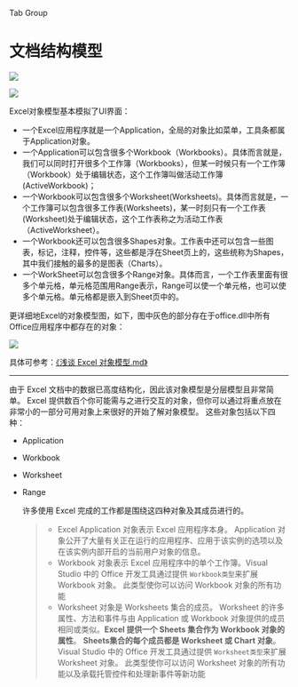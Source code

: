 Tab
	Group



# 文档结构模型

![](https://ws3.sinaimg.cn/large/006tNc79ly1fshhjx6251j30h907pt8w.jpg)

![](https://ws3.sinaimg.cn/large/006tKfTcly1fsgazzb6dtj30m70elq5n.jpg)

Excel对象模型基本模拟了UI界面：

- 一个Excel应用程序就是一个Application，全局的对象比如菜单，工具条都属于Application对象。
- 一个Application可以包含很多个Workbook（Workbooks）。具体而言就是，我们可以同时打开很多个工作簿（Workbooks），但某一时候只有一个工作簿（Workbook）处于编辑状态，这个工作簿叫做活动工作簿(ActiveWorkbook)；
- 一个Workbook可以包含很多个Worksheet(Worksheets)。具体而言就是，一个工作簿可以包含很多工作表(Worksheets)，某一时刻只有一个工作表(Worksheet)处于编辑状态，这个工作表称之为活动工作表（ActiveWorksheet）。
- 一个Workbook还可以包含很多Shapes对象。工作表中还可以包含一些图表，标记，注释，控件等，这些都是浮在Sheet页上的，这些统称为Shapes，其中我们接触的最多的是图表（Charts）。
- 一个WorkSheet可以包含很多个Range对象。具体而言，一个工作表里面有很多个单元格，单元格范围用Range表示，Range可以使一个单元格，也可以使多个单元格。单元格都是嵌入到Sheet页中的。

更详细地Excel的对象模型图，如下，图中灰色的部分存在于office.dll中所有Office应用程序中都存在的对象：

![](https://ws3.sinaimg.cn/large/006tKfTcly1fskyhdmgggj30tf0mjtcd.jpg)

具体可参考：[《浅谈 Excel 对象模型.md》](https://github.com/TangHanF/ProjectRecord/blob/master/其它/Excel插件开发/VSTO/浅谈%20Excel%20对象模型.md)

--------

由于 Excel 文档中的数据已高度结构化，因此该对象模型是分层模型且非常简单。 Excel 提供数百个你可能需与之进行交互的对象，但你可以通过将重点放在非常小的一部分可用对象上来很好的开始了解对象模型。 这些对象包括以下四种：

- Application

- Workbook

- Worksheet

- Range

  许多使用 Excel 完成的工作都是围绕这四种对象及其成员进行的。

  

  > - Excel Application 对象表示 Excel 应用程序本身。 Application 对象公开了大量有关正在运行的应用程序、应用于该实例的选项以及在该实例内部开启的当前用户对象的信息。
  > - Workbook 对象表示 Excel 应用程序中的单个工作簿。Visual Studio 中的 Office 开发工具通过提供 `Workbook类型`来扩展 Workbook 对象。 此类型使你可以访问 Workbook 对象的所有功能
  > - Worksheet 对象是 Worksheets 集合的成员。 Worksheet 的许多属性、方法和事件与由 Application 或 Workbook 对象提供的成员相同或类似。**Excel 提供一个 Sheets 集合作为 Workbook 对象的属性**。 **Sheets集合的每个成员都是 Worksheet 或 Chart 对象**。Visual Studio 中的 Office 开发工具通过提供 `Worksheet类型`来扩展 Worksheet 对象。 此类型使你可以访问 Worksheet 对象的所有功能以及承载托管控件和处理新事件等新功能

  